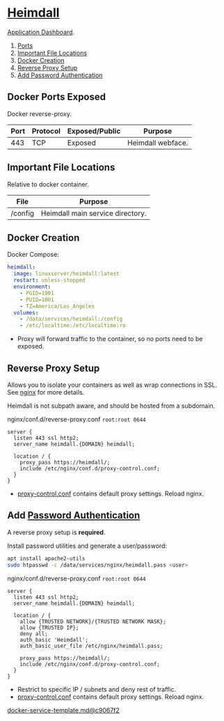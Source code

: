 [Heimdall][4j]
==============
[Application Dashboard][tm].

1. [Ports](#ports)
1. [Important File Locations](#important-file-locations)
1. [Docker Creation](#docker-creation)
1. [Reverse Proxy Setup](#reverse-proxy-setup)
1. [Add Password Authentication](#add-password-authentication)

Docker Ports Exposed
--------------------
Docker reverse-proxy.

| Port | Protocol | Exposed/Public | Purpose           |
|------|----------|----------------|-------------------|
| 443  | TCP      | Exposed        | Heimdall webface. |

Important File Locations
------------------------
Relative to docker container.

| File       | Purpose                              |
|------------|--------------------------------------|
| /config    | Heimdall main service directory.     |

Docker Creation
---------------
Docker Compose:
```yaml
heimdall:
  image: linuxserver/heimdall:latest
  restart: unless-stopped
  environment:
    - PGID=1001
    - PUID=1001
    - TZ=America/Los_Angeles
  volumes:
    - /data/services/heimdall:/config
    - /etc/localtime:/etc/localtime:ro
```
* Proxy will forward traffic to the container, so no ports need to be exposed.

Reverse Proxy Setup
-------------------
Allows you to isolate your containers as well as wrap connections in SSL. See
[nginx][ref7v] for more details.

Heimdall is not subpath aware, and should be hosted from a subdomain.

nginx/conf.d/reverse-proxy.conf `root:root 0644`
```nginx
server {
  listen 443 ssl http2;
  server_name heimdall.{DOMAIN} heimdall;

  location / {
    proxy_pass https://heimdall/;
    include /etc/nginx/conf.d/proxy-control.conf;
  }
}
```
* [proxy-control.conf][ref4c] contains default proxy settings. Reload nginx.

Add [Password Authentication][rm]
--------------------------------
A reverse proxy setup is **required**.

Install password utilities and generate a user/password:
```bash
apt install apache2-utils
sudo htpasswd -c /data/services/nginx/heimdall.pass <user>
```

nginx/conf.d/reverse-proxy.conf `root:root 0644`
```nginx
server {
  listen 443 ssl http2;
  server_name heimdall.{DOMAIN} heimdall;

  location / {
    allow {TRUSTED NETWORK}/{TRUSTED NETWORK MASK};
    allow {TRUSTED IP};
    deny all;
    auth_basic 'Heimdall';
    auth_basic_user_file /etc/nginx/heimdall.pass;

    proxy_pass https://heimdall/;
    include /etc/nginx/conf.d/proxy-control.conf;
  }
}
```
* Restrict to specific IP / subnets and deny rest of traffic.
* [proxy-control.conf][ref4c] contains default proxy settings. Reload nginx.

[docker-service-template.md@c9067f2][XX]

[tm]: https://heimdall.site/
[4j]: https://github.com/linuxserver/Heimdall
[rm]: https://docs.nginx.com/nginx/admin-guide/security-controls/configuring-http-basic-authentication/#pass
[XX]: https://github.com/r-pufky/docs/blob/c9067f2bc3d0aeb0f2915e63f8cd9515c00640a2/services/docker-service-template.md

[ref4c]: ../nginx/proxy-control.conf
[ref7v]: ../nginx/README.md